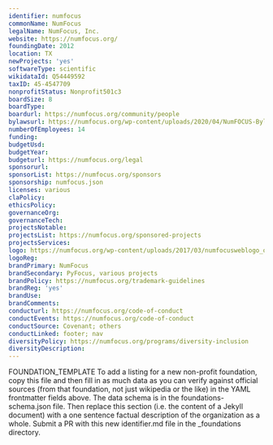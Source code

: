 ```yaml
---
identifier: numfocus
commonName: NumFocus
legalName: NumFocus, Inc.
website: https://numfocus.org/
foundingDate: 2012
location: TX
newProjects: 'yes'
softwareType: scientific
wikidataId: Q54449592
taxID: 45-4547709
nonprofitStatus: Nonprofit501c3
boardSize: 8
boardType: 
boardurl: https://numfocus.org/community/people
bylawsurl: https://numfocus.org/wp-content/uploads/2020/04/NumFOCUS-Bylaws-Approved-16-May-2019.pdf
numberOfEmployees: 14
funding: 
budgetUsd: 
budgetYear:
budgeturl: https://numfocus.org/legal
sponsorurl: 
sponsorList: https://numfocus.org/sponsors
sponsorship: numfocus.json
licenses: various
claPolicy: 
ethicsPolicy:
governanceOrg: 
governanceTech: 
projectsNotable: 
projectsList: https://numfocus.org/sponsored-projects
projectsServices: 
logo: https://numfocus.org/wp-content/uploads/2017/03/numfocusweblogo_orig-1.png
logoReg: 
brandPrimary: NumFocus
brandSecondary: PyFocus, various projects
brandPolicy: https://numfocus.org/trademark-guidelines
brandReg: 'yes'
brandUse: 
brandComments: 
conducturl: https://numfocus.org/code-of-conduct
conductEvents: https://numfocus.org/code-of-conduct
conductSource: Covenant; others
conductLinked: footer; nav
diversityPolicy: https://numfocus.org/programs/diversity-inclusion
diversityDescription: 
---
```


FOUNDATION_TEMPLATE To add a listing for a new non-profit foundation, copy this file and then fill in as much data as you can verify against official sources (from that foundation, not just wikipedia or the like) in the YAML frontmatter fields above.  The data schema is in the foundations-schema.json file.  Then replace this section (i.e. the content of a Jekyll document) with a one sentence factual description of the organization as a whole.  Submit a PR with this new identifier.md file in the _foundations directory.

